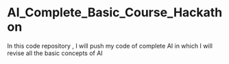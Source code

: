 # AI_Complete_Basic_Course_Hackathon
In this code repository , I will push my code of complete AI in which I will revise all the basic concepts of AI 

